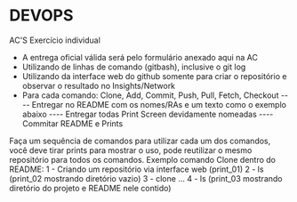 # DEVOPS
AC'S
Exercício individual
- A entrega oficial válida será pelo formulário anexado aqui na AC
- Utilizando de linhas de comando (gitbash), inclusive o git log
- Utilizando da interface web do github somente para criar o repositório e observar o resultado no Insights/Network
- Para cada comando: Clone, Add, Commit, Push, Pull, Fetch, Checkout
---- Entregar no README com os nomes/RAs e um texto como o exemplo abaixo
---- Entregar todas Print Screen devidamente nomeadas
---- Commitar README e Prints

Faça um sequência de comandos para utilizar cada um dos comandos, você deve tirar prints para mostrar o uso, pode reutilizar o mesmo repositório para todos os comandos.
Exemplo comando Clone dentro do README:
1 - Criando um repositório via interface web (print_01)
2 - ls (print_02 mostrando diretório vazio)
3 - clone ...
4 - ls (print_03 mostrando diretório do projeto e README nele contido)
